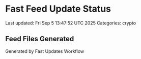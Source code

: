 # Fast Feed Update Status
Last updated: Fri Sep  5 13:47:52 UTC 2025
Categories: crypto

## Feed Files Generated

Generated by Fast Updates Workflow
